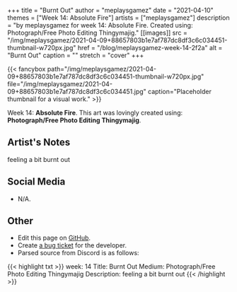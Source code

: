 +++
title =       "Burnt Out"
author =      "meplaysgamez"
date =        "2021-04-10"
themes =      ["Week 14: Absolute Fire"]
artists =     ["meplaysgamez"]
description = "by meplaysgamez for week 14: Absolute Fire. Created using: Photograph/Free Photo Editing Thingymajig."
[[images]]
      src = "/img/meplaysgamez/2021-04-09+88657803b1e7af787dc8df3c6c034451-thumbnail-w720px.jpg"
      href = "/blog/meplaysgamez-week-14-2f2a"
      alt = "Burnt Out"
      caption = ""
      stretch = "cover"
+++


{{< fancybox path="/img/meplaysgamez/2021-04-09+88657803b1e7af787dc8df3c6c034451-thumbnail-w720px.jpg" file="/img/meplaysgamez/2021-04-09+88657803b1e7af787dc8df3c6c034451.jpg" caption="Placeholder thumbnail for a visual work." >}}


Week 14: **Absolute Fire**. This art was lovingly created using: **Photograph/Free Photo Editing Thingymajig**.

## Artist's Notes

feeling a bit burnt out

## Social Media

- N/A.

## Other

- Edit this page on [GitHub](https://github.com/teaminkling/web-refresh/edit/main/content/blog/meplaysgamez-week-14-2f2a.md).
- Create [a bug ticket](https://github.com/teaminkling/web-refresh/issues/new?assignees=&labels=bug&template=problem-report.md&title=) for the developer.
- Parsed source from Discord is as follows:

{{< highlight txt >}}
week: 14
Title: Burnt Out
Medium: Photograph/Free Photo Editing Thingymajig
Description: feeling a bit burnt out
{{< /highlight >}}